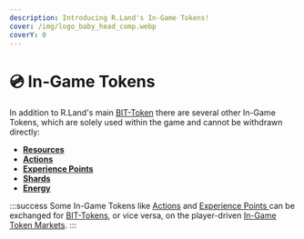 ```yaml
---
description: Introducing R.Land's In-Game Tokens!
cover: /img/logo_baby_head_comp.webp
coverY: 0
---
```


# 💿 In-Game Tokens

In addition to R.Land's main [BIT-Token](/bit-token) there are several other In-Game Tokens, which are solely used within the game and cannot be withdrawn directly:

* [**Resources**](resources-alloy-circuit-pixel-rgas.md)&#x20;
* [**Actions**](actions-sa-da.md)
* [**Experience Points**](experience-points-xp.md)
* [**Shards**](shards.md)
* [**Energy**](energy.md)

:::success
Some In-Game Tokens like [Actions](actions-sa-da.md) and [Experience Points ](experience-points-xp.md)can be exchanged for [BIT-Tokens](/bit-token), or vice versa, on the player-driven [In-Game Token Markets](/in-game-token-markets).
:::
